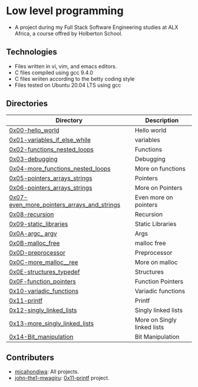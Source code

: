 # Low level programming

- A project during my Full Stack Software Engineering studies at ALX Africa, a course offred by Holberton School.

## Technologies
- Files written in vi, vim, and emacs editors. 
- C files compiled using gcc 9.4.0
- C files wriiten according to the betty coding style 
- Files tested on Ubuntu 20.04 LTS using gcc

## Directories 

| Directory  | Description |
| ---  | --- |
|[0x00-hello_world](0x00-hello_world) |Hello world|
|[0x01-variables_if_else_while](0x01-variables_if_else_while)|variables|
|[0x02-functions_nested_loops](0x02-functions_nested_loops)|Functions|
|[0x03-debugging](0x03-debugging)|Debugging|
|[0x04-more_functions_nested_loops](0x04-more_functions_nested_loops)|More on functions|
|[0x05-pointers_arrays_strings](0x05-pointers_arrays_strings)|Pointers|
|[0x06-pointers_arrays_strings](0x06-pointers_arrays_strings)|More on Pointers|
|[0x07-even_more_pointers_arrays_and_strings](0x07-even_more_pointers_arrays_and_strings)|Even more on pointers|
|[0x08-recursion](0x08-recursion)|Recursion|
|[0x09-static_libraries](0x09-static_libraries)|Static Libraries|
|[0x0A-argc_ argv](0x0A-argc_argv)|Args|
|[0x0B-malloc_free](0x0B-malloc_free)|malloc free|
|[0x0D-preprocessor](0x0D-preprocessor)|Preprocessor|
|[0x0C-more_malloc__ree](0x0C-more_malloc_free)|More on malloc|
|[0x0E-structures_typedef](0x0E-structures_typedef)|Structures|
|[0x0F-function_pointers](0x0F-function_pointers)|Function Pointers|
|[0x10-variadic_functions](0x10-variadic_functions)|Variadic functions|
|[0x11-printf](0x11.C-printf)|Printf|
|[0x12-singly_linked_lists](0x12-singly_linked_lists)|Singly linked lists|
|[0x13-more_singly_linked_lists](0x13-more_singly_linked_lists)|More on Singly linked lists|
|[0x14-Bit_manipulation](0x14-Bit_manipulation)|Bit Manipulation|


## Contributers
- [micahondiwa](github.com/micahondiwa): All projects. 
- [john-the1-mwagiru](github.com/john-the1-mwagiru): [0x11-printf](0x11-printf) project. 
